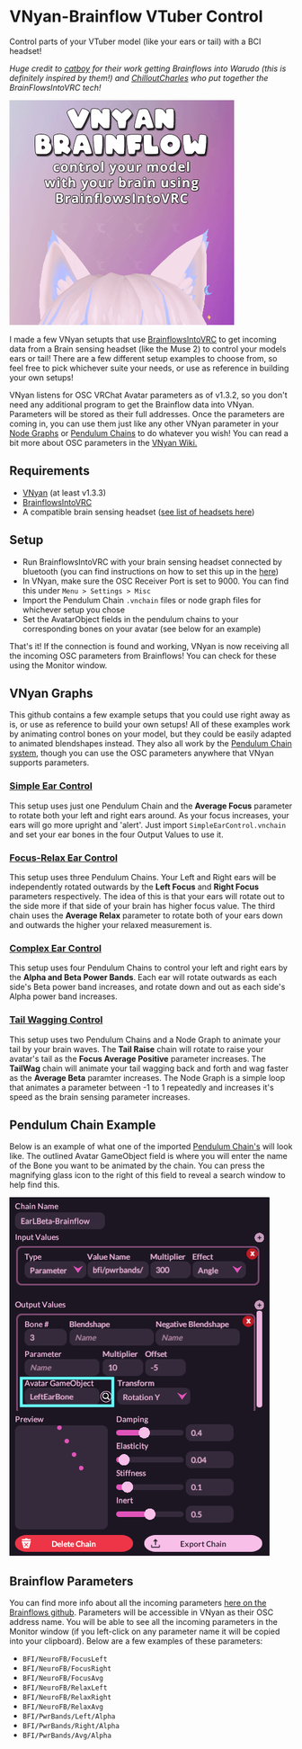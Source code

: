 # VNyan-Brainflow VTuber Control
Control parts of your VTuber model (like your ears or tail) with a BCI headset!

*Huge credit to [catboy](https://twitter.com/catboymech) for their work getting Brainflows into Warudo (this is definitely inspired by them!) and [ChilloutCharles](https://linktr.ee/ChilloutCharles) who put together the BrainFlowsIntoVRC tech!*

![Example gif of ears moving from BrainflowsIntoVRC](https://github.com/Lunazera/VNyan-BrainflowVTuber/blob/5bb00c64074e68716decc354422037e8e833d4bd/Brainflow-Ears-Example.gif)

I made a few VNyan setupts that use [BrainflowsIntoVRC](https://github.com/ChilloutCharles/BrainFlowsIntoVRChat) to get incoming data from a Brain sensing headset (like the Muse 2) to control your models ears or tail! There are a few different setup examples to choose from, so feel free to pick whichever suite your needs, or use as reference in building your own setups!

VNyan listens for OSC VRChat Avatar parameters as of v1.3.2, so you don't need any additional program to get the Brainflow data into VNyan. Parameters will be stored as their full addresses. Once the parameters are coming in, you can use them just like any other VNyan parameter in your [Node Graphs](https://github.com/Suvidriel/VNyanDoc/wiki/Node-Graphs) or [Pendulum Chains](https://github.com/Suvidriel/VNyanDoc/wiki/Expressions-Colliders-Pendulums-Props#pendulum-chains) to do whatever you wish! You can read a bit more about OSC parameters in the [VNyan Wiki.](https://github.com/Suvidriel/VNyanDoc/wiki/Parameters#osc-parameters)

## Requirements
- [VNyan](https://github.com/Suvidriel/VNyanDoc) (at least v1.3.3)
- [BrainflowsIntoVRC](https://github.com/ChilloutCharles/BrainFlowsIntoVRChat)
- A compatible brain sensing headset ([see list of headsets here](https://brainflow.readthedocs.io/en/stable/SupportedBoards.html))

## Setup
- Run BrainflowsIntoVRC with your brain sensing headset connected by bluetooth (you can find instructions on how to set this up in the [here](https://github.com/ChilloutCharles/BrainFlowsIntoVRChat?tab=readme-ov-file#instructions))
- In VNyan, make sure the OSC Receiver Port is set to 9000. You can find this under `Menu > Settings > Misc`
- Import the Pendulum Chain `.vnchain` files or node graph files for whichever setup you chose
- Set the AvatarObject fields in the pendulum chains to your corresponding bones on your avatar (see below for an example)

That's it! If the connection is found and working, VNyan is now receiving all the incoming OSC parameters from Brainflows! You can check for these using the Monitor window.

## VNyan Graphs
This github contains a few example setups that you could use right away as is, or use as reference to build your own setups! All of these examples work by animating control bones on your model, but they could be easily adapted to animated blendshapes instead. They also all work by the [Pendulum Chain system](https://github.com/Suvidriel/VNyanDoc/wiki/Expressions-Colliders-Pendulums-Props#pendulum-chains), though you can use the OSC parameters anywhere that VNyan supports parameters.

### [Simple Ear Control](./SimpleEarControl)
This setup uses just one Pendulum Chain and the **Average Focus** parameter to rotate both your left and right ears around. As your focus increases, your ears will go more upright and 'alert'. Just import `SimpleEarControl.vnchain` and set your ear bones in the four Output Values to use it.

### [Focus-Relax Ear Control](./FocusRelaxEarControl)
This setup uses three Pendulum Chains. Your Left and Right ears will be independently rotated outwards by the **Left Focus** and **Right Focus** parameters respectively. The idea of this is that your ears will rotate out to the side more if that side of your brain has higher focus value. The third chain uses the **Average Relax** parameter to rotate both of your ears down and outwards the higher your relaxed measurement is.

### [Complex Ear Control](./ComplexEarControl)
This setup uses four Pendulum Chains to control your left and right ears by the **Alpha and Beta Power Bands**. Each ear will rotate outwards as each side's Beta power band increases, and rotate down and out as each side's Alpha power band increases.

### [Tail Wagging Control](./TailControl)
This setup uses two Pendulum Chains and a Node Graph to animate your tail by your brain waves. The **Tail Raise** chain will rotate to raise your avatar's tail as the **Focus Average Positive** parameter increases. The **TailWag** chain will animate your tail wagging back and forth and wag faster as the  **Average Beta** paramter increases. The Node Graph is a simple loop that animates a parameter between -1 to 1 repeatedly and increases it's speed as the brain sensing parameter increases.

## Pendulum Chain Example
Below is an example of what one of the imported [Pendulum Chain's](https://github.com/Suvidriel/VNyanDoc/wiki/Expressions-Colliders-Pendulums-Props#pendulum-chains) will look like. The outlined Avatar GameObject field is where you will enter the name of the Bone you want to be animated by the chain. You can press the magnifying glass icon to the right of this field to reveal a search window to help find this. 

![Example screenshot of an imported pendulum chain in VNyan, with the field to enter your desired avatar's bone](https://github.com/Lunazera/VNyan-BrainflowVTuber/blob/42154f672107bac5aa983b51d4fd2e28cc7b1dc6/PendulumChainExample.png)

## Brainflow Parameters
You can find more info about all the incoming parameters [here on the Brainflows github](https://github.com/ChilloutCharles/BrainFlowsIntoVRChat?tab=readme-ov-file#parameter-descriptions). Parameters will be accessible in VNyan as their OSC address name. You will be able to see all the incoming parameters in the Monitor window (if you left-click on any parameter name it will be copied into your clipboard). Below are a few examples of these parameters: 
- `BFI/NeuroFB/FocusLeft`
- `BFI/NeuroFB/FocusRight`
- `BFI/NeuroFB/FocusAvg`
- `BFI/NeuroFB/RelaxLeft`
- `BFI/NeuroFB/RelaxRight`
- `BFI/NeuroFB/RelaxAvg`
- `BFI/PwrBands/Left/Alpha`
- `BFI/PwrBands/Right/Alpha`
- `BFI/PwrBands/Avg/Alpha`


